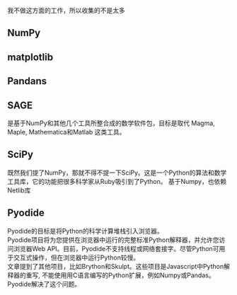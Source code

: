 
我不做这方面的工作，所以收集的不是太多

## NumPy

## matplotlib

## Pandans

## SAGE
是基于NumPy和其他几个工具所整合成的数学软件包，目标是取代 Magma, Maple, Mathematica和Matlab 这类工具。

## SciPy
既然我们提了NumPy，那就不得不提一下SciPy。这是一个Python的算法和数学工具库，它的功能把很多科学家从Ruby吸引到了Python。
基于Numpy，也依赖Netlib库

## Pyodide
Pyodide的目标是将Python的科学计算堆栈引入浏览器。  
Pyodide项目将为您提供在浏览器中运行的完整标准Python解释器，并允许您访问浏览器Web API。目前，Pyodide不支持线程或网络套接字。尽管Python可用于交互式操作，但在浏览器中运行Python较慢。  
文章提到了其他项目，比如Brython和Skulpt。这些项目是Javascript中Python解释器的重写, 不能使用用C语言编写的Python扩展，例如Numpy或Pandas。 Pyodide解决了这个问题。  
